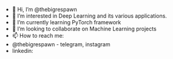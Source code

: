 - 👋 Hi, I’m @thebigrespawn
- 👀 I’m interested in Deep Learning and its various applications.
- 🌱 I’m currently learning PyTorch framework
- 💞️ I’m looking to collaborate on Machine Learning projects
- 📫 How to reach me: 
- @thebigrespawn - telegram, instagram
- linkedin: [
](https://www.linkedin.com/in/khondamir-anvarov-729702187/)
<!---
thebigrespawn/thebigrespawn is a ✨ special ✨ repository because its `README.md` (this file) appears on your GitHub profile.
You can click the Preview link to take a look at your changes.
--->
